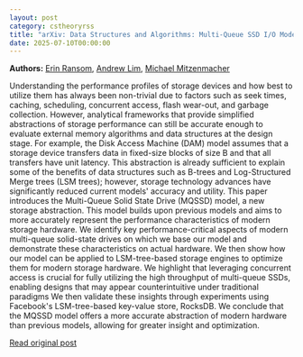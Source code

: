 ```yaml
---
layout: post
category: cstheoryrss
title: "arXiv: Data Structures and Algorithms: Multi-Queue SSD I/O Modeling & Its Implications for Data Structure"
date: 2025-07-10T00:00:00
---
```


**Authors:** [Erin Ransom](https://dblp.uni-trier.de/search?q=Erin+Ransom), [Andrew Lim](https://dblp.uni-trier.de/search?q=Andrew+Lim), [Michael Mitzenmacher](https://dblp.uni-trier.de/search?q=Michael+Mitzenmacher)

Understanding the performance profiles of storage devices and how best to
utilize them has always been non-trivial due to factors such as seek times,
caching, scheduling, concurrent access, flash wear-out, and garbage collection.
However, analytical frameworks that provide simplified abstractions of storage
performance can still be accurate enough to evaluate external memory algorithms
and data structures at the design stage. For example, the Disk Access Machine
(DAM) model assumes that a storage device transfers data in fixed-size blocks
of size B and that all transfers have unit latency. This abstraction is already
sufficient to explain some of the benefits of data structures such as B-trees
and Log-Structured Merge trees (LSM trees); however, storage technology
advances have significantly reduced current models' accuracy and utility.
This paper introduces the Multi-Queue Solid State Drive (MQSSD) model, a new
storage abstraction. This model builds upon previous models and aims to more
accurately represent the performance characteristics of modern storage
hardware. We identify key performance-critical aspects of modern multi-queue
solid-state drives on which we base our model and demonstrate these
characteristics on actual hardware. We then show how our model can be applied
to LSM-tree-based storage engines to optimize them for modern storage hardware.
We highlight that leveraging concurrent access is crucial for fully utilizing
the high throughput of multi-queue SSDs, enabling designs that may appear
counterintuitive under traditional paradigms We then validate these insights
through experiments using Facebook's LSM-tree-based key-value store, RocksDB.
We conclude that the MQSSD model offers a more accurate abstraction of modern
hardware than previous models, allowing for greater insight and optimization.

[Read original post](http://arxiv.org/abs/2507.06349v1)
